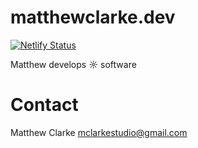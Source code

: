 # matthewclarke.dev

[![Netlify Status](https://api.netlify.com/api/v1/badges/c9d95c92-716c-4b0b-b468-94f7892589c1/deploy-status)](https://app.netlify.com/sites/1033dev/deploys)

Matthew develops ☼ software

# Contact

Matthew Clarke
mclarkestudio@gmail.com
